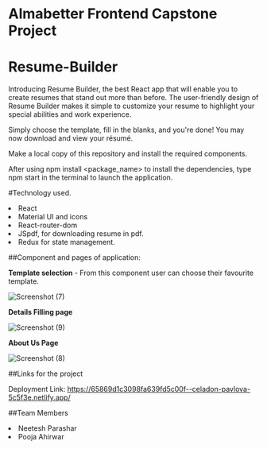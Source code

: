 

# Almabetter Frontend Capstone Project


# Resume-Builder


Introducing Resume Builder, the best React app that will enable you to create resumes that stand out more than before. The user-friendly design of Resume Builder makes it simple to customize your resume to highlight your special abilities and work experience.


Simply choose the template, fill in the blanks, and you're done! You may now download and view your résumé.

<Installation>

Make a local copy of this repository and install the required components.

After using npm install <package_name> to install the dependencies, type npm start in the terminal to launch the application.



#Technology used.

<li>React</li>
<li>Material UI and icons</li>
<li>React-router-dom</li>
<li>JSpdf, for downloading resume in pdf.</li>
<li>Redux for state management.</li>




##Component and pages of application:

**Template selection** - From this component user can choose their favourite template.

![Screenshot (7)](https://github.com/neet-1405/Almabetter-resume-builder-Project/assets/142343452/2c7508f6-fedd-48cd-98cb-c33329156067)



**Details Filling page**


![Screenshot (9)](https://github.com/neet-1405/Almabetter-resume-builder-Project/assets/142343452/909aa73e-efa7-4815-91bd-e34848c29ad5)

**About Us Page**


![Screenshot (8)](https://github.com/neet-1405/Almabetter-resume-builder-Project/assets/142343452/2141e649-509d-4532-a3bf-91f238d3efe3)

##Links for the project

Deployment Link: https://65869d1c3098fa639fd5c00f--celadon-pavlova-5c5f3e.netlify.app/


##Team Members

<li>Neetesh Parashar</li>
<li>Pooja Ahirwar</li>
